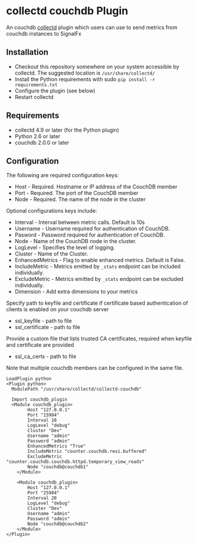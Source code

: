 # collectd couchdb Plugin

An couchdb [collectd](http://www.collectd.org/) plugin which users can use to send metrics from couchdb instances to SignalFx

## Installation

* Checkout this repository somewhere on your system accessible by collectd. The suggested location is `/usr/share/collectd/`
* Install the Python requirements with sudo ```pip install -r requirements.txt```
* Configure the plugin (see below)
* Restart collectd

## Requirements

* collectd 4.9 or later (for the Python plugin)
* Python 2.6 or later
* couchdb 2.0.0 or later

## Configuration
The following are required configuration keys:

* Host - Required. Hostname or IP address of the CouchDB member
* Port - Required. The port of the CouchDB member
* Node - Required. The name of the node in the cluster

Optional configurations keys include:

* Interval - Interval between metric calls. Default is 10s
* Username - Username required for authentication of CouchDB.
* Pasword - Password required for authentication of CouchDB.
* Node - Name of the CouchDB node in the cluster.
* LogLevel - Specifies the level of logging. 
* Cluster - Name of the Cluster.
* EnhancedMetrics - Flag to enable enhanced metrics. Default is False.
* IncludeMetric - Metrics emitted by `_stats` endpoint can be included individually.
* ExcludeMetric - Metrics emitted by `_stats` endpoint can be excluded individually.
* Dimension - Add extra dimensions to your metrics

Specify path to keyfile and certificate if certificate based authentication of clients is enabled on your couchdb server
* ssl_keyfile - path to file
* ssl_certificate - path to file

Provide a custom file that lists trusted CA certificates, required when keyfile and certificate are provided
* ssl_ca_certs - path to file

Note that multiple couchdb members can be configured in the same file.

```
LoadPlugin python
<Plugin python>
  ModulePath "/usr/share/collectd/collectd-couchdb"

  Import couchdb_plugin
  <Module couchdb_plugin>
        Host "127.0.0.1"
        Port "15984"
        Interval 10
        LogLevel "debug"
        Cluster "Dev"
        Username "admin"
        Password "admin"
        EnhancedMetrics "True"
        IncludeMetric "counter.couchdb.rexi.buffered"
        ExcludeMetric "counter.couchdb.couchdb.httpd.temporary_view_reads"
        Node "couchdb@couchdb1"
    </Module>

    <Module couchdb_plugin>
        Host "127.0.0.1"
        Port "25984"
        Interval 20
        LogLevel "debug"
        Cluster "Dev"
        Username "admin"
        Password "admin"
        Node "couchdb@couchdb2"
    </Module>
</Plugin>
```